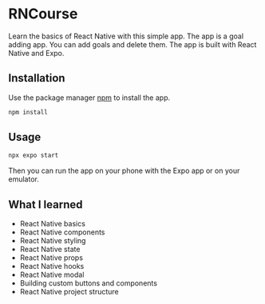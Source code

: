 # RNCourse

Learn the basics of React Native with this simple app. The app is a goal adding app. You can add goals and delete them. The app is built with React Native and Expo.

## Installation

Use the package manager [npm](https://www.npmjs.com/) to install the app.

```bash
npm install
```

## Usage

```bash
npx expo start
```

Then you can run the app on your phone with the Expo app or on your emulator.

## What I learned

- React Native basics
- React Native components
- React Native styling
- React Native state
- React Native props
- React Native hooks
- React Native modal
- Building custom buttons and components
- React Native project structure
